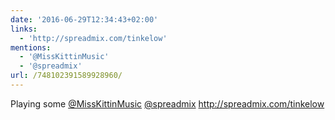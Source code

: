 ```yaml
---
date: '2016-06-29T12:34:43+02:00'
links:
  - 'http://spreadmix.com/tinkelow'
mentions:
  - '@MissKittinMusic'
  - '@spreadmix'
url: /748102391589928960/
---
```

Playing some [@MissKittinMusic](https://twitter.com/@MissKittinMusic) [@spreadmix](https://twitter.com/@spreadmix) http://spreadmix.com/tinkelow
